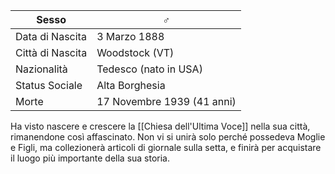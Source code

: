 | Sesso            | ♂                          |
| ---------------- | -------------------------- |
| Data di Nascita  | 3 Marzo 1888               |
| Città di Nascita | Woodstock (VT)             |
| Nazionalità      | Tedesco (nato in USA)      |
| Status Sociale   | Alta Borghesia             |
| Morte            | 17 Novembre 1939 (41 anni) |
Ha visto nascere e crescere la [[Chiesa dell'Ultima Voce]] nella sua città, rimanendone così affascinato. Non vi si unirà solo perché possedeva Moglie e Figli, ma collezionerà articoli di giornale sulla setta, e finirà per acquistare il luogo più importante della sua storia.